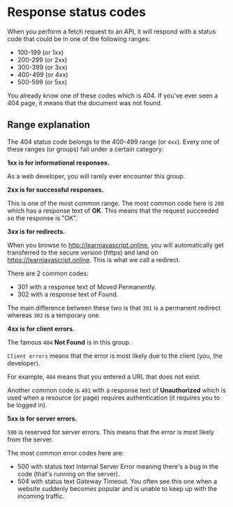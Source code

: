# Response status codes

When you perform a fetch request to an API, it will respond with a status code that could be in one of the following ranges:

- 100-199 (or 1xx)
- 200-299 (or 2xx)
- 300-399 (or 3xx)
- 400-499 (or 4xx)
- 500-599 (or 5xx)

You already know one of these codes which is 404. If you've ever seen a 404 page, it means that the document was not found.

## Range explanation

The 404 status code belongs to the 400-499 range (or `4xx`). Every one of these ranges (or groups) fall under a certain category:

**1xx is for informational responses.**

As a web developer, you will rarely ever encounter this group.

**2xx is for successful responses.**

This is one of the most common range. The most common code here is `200` which has a response text of **OK**. This means that the request succeeded so the response is "OK"️.

**3xx is for redirects.**

When you browse to <http://learnjavascript.online>, you will automatically get transferred to the secure version (https) and land on <https://learnjavascript.online>. This is what we call a redirect.

There are 2 common codes:

- 301 with a response text of Moved Permanently.
- 302 with a response text of Found.

The main difference between these two is that `301` is a permanent redirect whereas `302` is a temporary one.

**4xx is for client errors.**

The famous `404` **Not Found** is in this group.

`Client errors` means that the error is most likely due to the client (you, the developer).

For example, `404` means that you entered a URL that does not exist.

Another common code is `401` with a response text of **Unauthorized** which is used when a resource (or page) requires authentication (it requires you to be logged in).

**5xx is for server errors.**

`500` is reserved for server errors. This means that the error is most likely from the server.

The most common error codes here are:

- 500 with status text Internal Server Error meaning there's a bug in the code (that's running on the server).
- 504 with status text Gateway Timeout. You often see this one when a website suddenly becomes popular and is unable to keep up with the incoming traffic.
